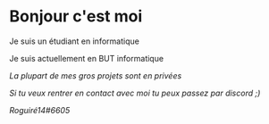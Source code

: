 # Bonjour c'est moi
Je suis un étudiant en informatique

Je suis actuellement en BUT informatique

<em>La plupart de mes gros projets sont en privées </em>

<em>Si tu veux rentrer en contact avec moi tu peux passez par discord ;)</em>

<em>Roguiré14#6605</em>
